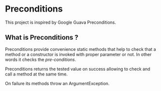 # Preconditions
This project is inspired by Google Guava Preconditions. 

## What is Preconditions ?
Preconditions provide convenience static methods that help to check that a method or a constructor is invoked with proper parameter or not. In other words it checks the *pre-conditions*.

Preconditions returns the tested value on success allowing to check and call a method at the same time.

On failure its methods throw an ArgumentException.
